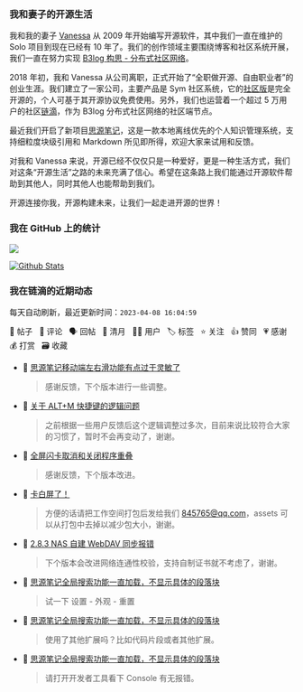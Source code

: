 ### 我和妻子的开源生活

我和我的妻子 [Vanessa](https://github.com/Vanessa219) 从 2009 年开始编写开源软件，其中我们一直在维护的 Solo 项目到现在已经有 10 年了。我们的创作领域主要围绕博客和社区系统开展，我们一直在努力实现 [B3log 构思 - 分布式社区网络](https://ld246.com/article/1546941897596)。

2018 年初，我和 Vanessa 从公司离职，正式开始了“全职做开源、自由职业者”的创业生涯。我们建立了一家公司，主要产品是 Sym 社区系统，它的[社区版](https://github.com/88250/symphony)是完全开源的，个人可基于其开源协议免费使用。另外，我们也运营着一个超过 5 万用户的社区[链滴](https://ld246.com)，作为 B3log 分布式社区网络的社区端节点。

最近我们开启了新项目[思源笔记](https://github.com/siyuan-note/siyuan)，这是一款本地离线优先的个人知识管理系统，支持细粒度块级引用和 Markdown 所见即所得，欢迎大家来试用和反馈。

对我和 Vanessa 来说，开源已经不仅仅只是一种爱好，更是一种生活方式，我们对这条“开源生活”之路的未来充满了信心。希望在这条路上我们能通过开源软件帮助到其他人，同时其他人也能帮助到我们。

开源连接你我，开源构建未来，让我们一起走进开源的世界！

### 我在 GitHub 上的统计

<a title="Hits" target="_blank" href="https://github.com/88250/88250"><img src="https://hits.b3log.org/88250/88250.svg"></a>

[![Github Stats](https://github-readme-stats.vercel.app/api?username=88250&theme=tokyonight&show_icons=true)](https://github.com/88250)

<!--events start -->

### 我在链滴的近期动态

每天自动刷新，最近更新时间：`2023-04-08 16:04:59`

📝 帖子 &nbsp; 💬 评论 &nbsp; 🗣 回帖 &nbsp; 🌙 清月 &nbsp; 👨‍💻 用户 &nbsp; 🏷️ 标签 &nbsp; ⭐️ 关注 &nbsp; 👍 赞同 &nbsp; 💗 感谢 &nbsp; 💰 打赏 &nbsp; 🗃 收藏

* 💬 [思源笔记移动端左右滑功能有点过于灵敏了](https://ld246.com/article/1680835542327/comment/1680932217873#comments)

  > 感谢反馈，下个版本进行一些调整。
* 💬 [关于 ALT+M 快捷键的逻辑问题](https://ld246.com/article/1680920999967/comment/1680932089063#comments)

  > 之前根据一些用户反馈后这个逻辑调整过多次，目前来说比较符合大家的习惯了，暂时不会再变动了，谢谢。
* 💬 [全屏闪卡取消和关闭程序重叠](https://ld246.com/article/1680911656180/comment/1680931937201#comments)

  > 感谢反馈，下个版本改进。
* 💬 [卡白屏了！](https://ld246.com/article/1680925340884/comment/1680931835460#comments)

  > 方便的话请把工作空间打包后发给我们 845765@qq.com，assets 可以从打包中去掉以减少包大小，谢谢。
* 💬 [2.8.3 NAS 自建 WebDAV 同步报错](https://ld246.com/article/1680652764596/comment/1680930844306#comments)

  > 下个版本会改进网络连通性校验，支持自制证书就不考虑了，谢谢。
* 💬 [思源笔记全局搜索功能一直加载，不显示具体的段落块](https://ld246.com/article/1680872599946/comment/1680876643714#comments)

  > 试一下 设置 - 外观 - 重置
* 💬 [思源笔记全局搜索功能一直加载，不显示具体的段落块](https://ld246.com/article/1680872599946/comment/1680874404507#comments)

  > 使用了其他扩展吗？比如代码片段或者其他扩展。
* 💬 [思源笔记全局搜索功能一直加载，不显示具体的段落块](https://ld246.com/article/1680872599946/comment/1680872968623#comments)

  > 请打开开发者工具看下 Console 有无报错。


<!--events end -->
